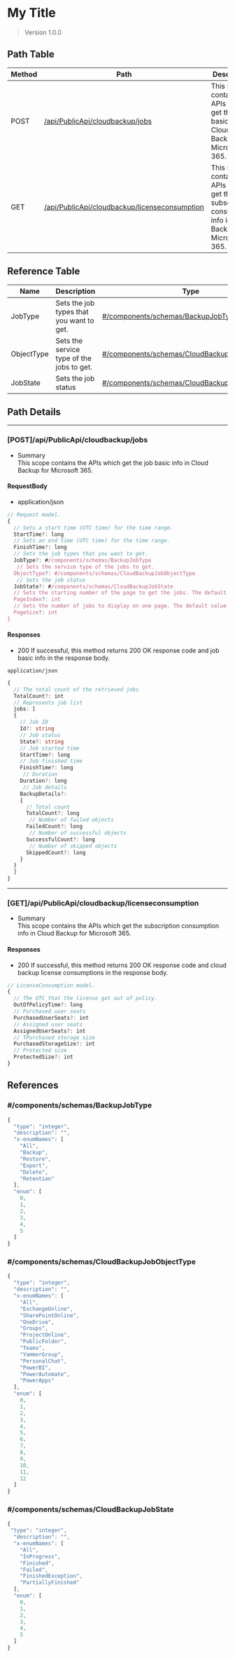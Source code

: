 # My Title

> Version 1.0.0

## Path Table

| Method | Path | Description |
| --- | --- | --- |
| POST | [/api/PublicApi/cloudbackup/jobs](#postapipublicapicloudbackupjobs) | This scope contains the APIs which get the job basic info in Cloud Backup for Microsoft 365. |
| GET | [/api/PublicApi/cloudbackup/licenseconsumption](#getapipublicapicloudbackuplicenseconsumption) | This scope contains the APIs which get the subscription consumption info in Cloud Backup for Microsoft 365. |

## Reference Table

| Name | Description | Type | Required
| --- | --- | --- | --- |
| JobType | Sets the job types that you want to get. | [#/components/schemas/BackupJobType](#componentsschemasbackupjobtype) | Yes
| ObjectType | Sets the service type of the jobs to get. | [#/components/schemas/CloudBackupJobObjectType](#componentsschemascloudbackupjobobjecttype)  | Yes
| JobState | Sets the job status | [#/components/schemas/CloudBackupJobState](#componentsschemascloudbackupjobstate)  | Yes


## Path Details

***

### [POST]/api/PublicApi/cloudbackup/jobs

- Summary  
This scope contains the APIs which get the job basic info in Cloud Backup for Microsoft 365.

#### RequestBody

- application/json

```ts
// Request model.
{
  // Sets a start time (UTC time) for the time range.
  StartTime?: long
  // Sets an end time (UTC time) for the time range.
  FinishTime?: long
  // Sets the job types that you want to get.
  JobType?: #/components/schemas/BackupJobType
   // Sets the service type of the jobs to get.
  ObjectType?: #/components/schemas/CloudBackupJobObjectType
   // Sets the job status
  JobState?: #/components/schemas/CloudBackupJobState
  // Sets the starting number of the page to get the jobs. The default value is 0.
  PageIndex?: int
  // Sets the number of jobs to display on one page. The default value is 10.
  PageSize?: int
}
```

#### Responses

- 200 If successful, this method returns 200 OK response code and job basic info in the response body.

`application/json`

```ts
{
  // The total count of the retrieved jobs
  TotalCount?: int
  // Represents job list
  jobs: [
  {
    // Job ID
    Id?: string
    // Job status
    State?: string
    // Job started time
    StartTime?: long
    // Job finished time
    FinishTime?: long
     // Duration
    Duration?: long
     // Job details
    BackupDetails?: 
    {
      // Total count
      TotalCount?: long
       // Number of failed objects
      FailedCount?: long
       // Number of successful objects
      SuccessfulCount?: long
       // Number of skipped objects
      SkippedCount?: long
    }
  }
  ]
}
```

***

### [GET]/api/PublicApi/cloudbackup/licenseconsumption

- Summary  
This scope contains the APIs which get the subscription consumption info in Cloud Backup for Microsoft 365.

#### Responses

- 200 If successful, this method returns 200 OK response code and cloud backup license consumptions in the response body.

```ts
// LicenseConsumption model.
{
  // The UTC that the license got out of policy.
  OutOfPolicyTime?: long
  // Purchased user seats
  PurchasedUserSeats?: int
  // Assigned user seats
  AssignedUserSeats?: int
  // TPurchased storage size
  PurchasedStorageSize?: int
  // Protected size
  ProtectedSize?: int
}
```



## References

### #/components/schemas/BackupJobType

```ts
{
  "type": "integer",
  "description": "",
  "x-enumNames": [
    "All",
    "Backup",
    "Restore",
    "Export",
    "Delete",
    "Retention"
  ],
  "enum": [
    0,
    1,
    2,
    3,
    4,
    5
  ]
}
```
### #/components/schemas/CloudBackupJobObjectType

```ts
{
  "type": "integer",
  "description": "",
  "x-enumNames": [
    "All",
    "ExchangeOnline",
    "SharePointOnline",
    "OneDrive",
    "Groups",
    "ProjectOnline",
    "PublicFolder",
    "Teams",
    "YammerGroup",
    "PersonalChat",
    "PowerBI",
    "PowerAutomate",
    "PowerApps"
  ],
  "enum": [
    0,
    1,
    2,
    3,
    4,
    5,
    6,
    7,
    8,
    9,
    10,
    11,
    12
  ]
}
```

### #/components/schemas/CloudBackupJobState

```ts
{
 "type": "integer",
  "description": "",
  "x-enumNames": [
    "All",
    "InProgress",
    "Finished",
    "Failed",
    "FinishedException",
    "PartiallyFinished"
  ],
  "enum": [
    0,
    1,
    2,
    3,
    4,
    5
  ]
}
```
